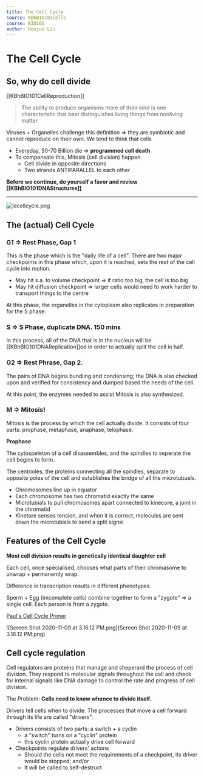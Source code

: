 ```yaml
---
title: The Cell Cycle
source: KBhBIO101Cells
course: BIO101
author: Houjun Liu
---
```


# The Cell Cycle
## So, why do cell divide
[[KBhBIO101CellReproduction]]

> The ability to produce organisms more of their kind is one characteristic that best distinguishes living things from nonliving matter

Viruses + Organelles challenge this definition => they are symbiotic and cannot reproduce on their own. We tend to think that cells

* Everyday, 50-70 Billion die => **programmed cell death**
* To compensate this, Mitosis (cell division) happen 
	* Cell divide in opposite directions
	* Two strands ANTIPARALLEL to each other
	
**Before we continue, do yourself a favor and review [[KBhBIO101DNAStructures]]**	

***

![lecellcycle.png](lecellcycle.pn)

## The (actual) Cell Cycle
### G1 => Rest Phase, Gap 1
This is the phase which is the "daily life of a cell". There are two major checkpoints in this phase which, upon it is reached, sets the rest of the cell cycle into motion.

- May hit s.a. to volume checkpoint => if ratio too big, the cell is too big
- May hit diffusion checkpoint => larger cells would need to work harder to transport things to the centre

At this phase, the organelles in the cytoplasm also replicates in preparation for the S phase.
	
### S => S Phase, duplicate DNA. 150 mins
In this process, all of the DNA that is in the nucleus will be [[KBhBIO101DNAReplication]]ed in order to actually split the cell in half.

### G2 => Rest Phrase, Gap 2. 
The pairs of DNA begins bundling and condensing; the DNA is also checked upon and verified for consistency and dumped based the needs of the cell.

At this point, the enzymes needed to assist Mitosis is also synthesized.

### M => Mitosis!
Mitosis is the process by which the cell actually divide. It consists of four parts: prophase, metaphase, anaphase, telophase.

**Prophase**

The cytospeleton of a cell disassembles, and the spindles to seperate the cell begins to form.

The centrioles, the proteins connecting all the spindles, separate to opposite poles of the cell and establishes the bridge of all the microtubuels.

* Chromosomes line up in equator
* Each chromosome has two chromatid exactly the same
* Microtubials to pull chromosomes apart connected to kinecore, a joint in the chromatid
* Kinetore senses tension, and when it is correct, molecules are sent down the microtubials to send a split signal

## Features of the Cell Cycle

**Most cell division results in genetically identical daughter cell**

Each cell, once specialised, chooses what parts of their chromasome to unwrap + permanently wrap.

Difference in transcription results in different phenotypes.

Sperm + Egg (imcomplete cells) combine together to form a "zygote" => a single cell. Each person is from a zygote.

[Paul's Cell Cycle Primer](https://docs.google.com/document/d/1TIrgR9VSV3attTK_QP-AOCs33mMoBP0Cz7DQXysKoD0/edit)

![Screen Shot 2020-11-09 at 3.16.12 PM.png](Screen Shot 2020-11-09 at 3.16.12 PM.png)

## Cell cycle regulation
Cell regulators are proteins that manage and sheperard the process of cell division. They respond to molecular signals throughout the cell and check for internal signals like DNA damage to control the rate and progress of cell division.

The Problem: **Cells need to know whence to divide itself.**

Drivers tell cells when to divide. The processes that move a cell forward through its life are called "drivers".

* Drivers consists of two parts: a switch + a cyclin
	* a "switch" turns on a "cyclin" protein
	* this cyclin protein actually drive cell forward
* Checkpoints regulate drivers' actions
	* Should the cells not meet the requirements of a checkpoint, its driver would be stopped; and/or 
	* It will be called to self-destruct

 